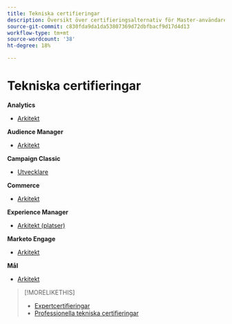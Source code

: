```yaml
---
title: Tekniska certifieringar
description: Översikt över certifieringsalternativ för Master-användare
source-git-commit: c830fda9da1da53807369d72dbfbacf9d17d4d13
workflow-type: tm+mt
source-wordcount: '38'
ht-degree: 18%

---
```


# Tekniska certifieringar


**Analytics** 

* [Arkitekt](/help/certifications/aa/aa-m-architect.md) <!--AD0-E207-->

**Audience Manager**

* [Arkitekt](/help/certifications/aam/aam-m-architect.md) <!--AD0-E454-->

**Campaign Classic**

* [Utvecklare](/help/certifications/acc/acc-m-developer.md) <!--AD0-E328-->

**Commerce**

* [Arkitekt](/help/certifications/ac/ac-m-architect.md) <!--AD0-E718-->

**Experience Manager**

* [Arkitekt (platser)](/help/certifications/aem/aem-sites-m-architect.md) <!--AD0-E117-->

**Marketo Engage**

* [Arkitekt](/help/certifications/ame/ame-m-architect.md) <!--AD0-E556-->

**Mål**

* [Arkitekt](/help/certifications/at/at-m-architect.md) <!--AD0-E407-->

>[!MORELIKETHIS]
>
>* [Expertcertifieringar](expert.md)
>* [Professionella tekniska certifieringar](professional.md)
